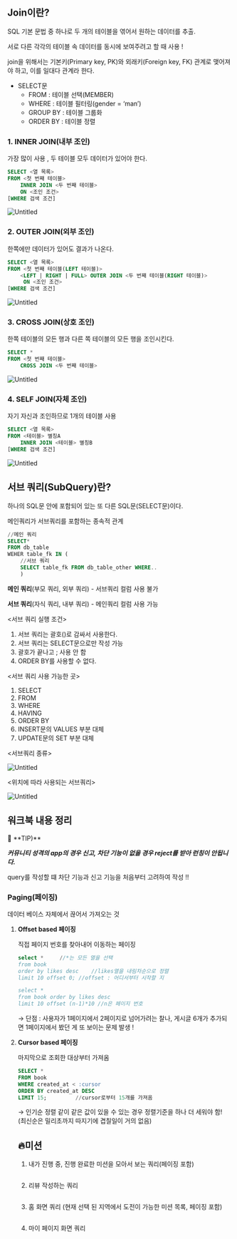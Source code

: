 ## Join이란?

SQL 기본 문법 중 하나로 두 개의 테이블을 엮어서 원하는 데이터를 추출.

서로 다른 각각의 테이블 속 데이터를 동시에 보여주려고 할 때 사용 !

join을 위해서는 기본키(Primary key, PK)와 외래키(Foreign key, FK) 관계로 맺어져야 하고, 이를 일대다 관계라 한다.

- SELECT문
    - FROM : 테이블 선택(MEMBER)
    - WHERE : 테이블 필터링(gender = ‘man’)
    - GROUP BY : 테이블 그룹화
    - ORDER BY : 테이블 정렬

### 1. INNER JOIN(내부 조인)

가장 많이 사용 , 두 테이블 모두 데이터가 있어야 한다.

```sql
SELECT <열 목록>
FROM <첫 번째 테이블>
    INNER JOIN <두 번째 테이블>
    ON <조인 조건>
[WHERE 검색 조건]
```

![Untitled](https://prod-files-secure.s3.us-west-2.amazonaws.com/f1912130-0409-4e90-a90f-6091ae253e73/d66bcd37-0d33-40e0-a948-c1f44ec8629f/Untitled.png)

### 2. OUTER JOIN(외부 조인)

한쪽에만 데이터가 있어도 결과가 나온다.

```sql
SELECT <열 목록>
FROM <첫 번째 테이블(LEFT 테이블)>
    <LEFT | RIGHT | FULL> OUTER JOIN <두 번째 테이블(RIGHT 테이블)>
     ON <조인 조건>
[WHERE 검색 조건]
```

![Untitled](https://prod-files-secure.s3.us-west-2.amazonaws.com/f1912130-0409-4e90-a90f-6091ae253e73/84b5e728-cc9f-4065-8454-7c057c002e9c/Untitled.png)

### 3. CROSS JOIN(상호 조인)

한쪽 테이블의 모든 행과 다른 쪽 테이블의 모든 행을 조인시킨다.

```sql
SELECT *
FROM <첫 번째 테이블>
    CROSS JOIN <두 번째 테이블>
```

![Untitled](https://prod-files-secure.s3.us-west-2.amazonaws.com/f1912130-0409-4e90-a90f-6091ae253e73/3e204a93-b350-47d1-81b7-1e303ea7cf43/Untitled.png)

### 4. SELF JOIN(자체 조인)

자기 자신과 조인하므로 1개의 테이블 사용

```sql
SELECT <열 목록>
FROM <테이블> 별칭A
    INNER JOIN <테이블> 별칭B
[WHERE 검색 조건]
```

![Untitled](https://prod-files-secure.s3.us-west-2.amazonaws.com/f1912130-0409-4e90-a90f-6091ae253e73/cc350e70-9365-4a7e-93dc-6ba3540804ec/Untitled.png)

## 서브 쿼리(SubQuery)란?

하나의 SQL문 안에 포함되어 있는 또 다른 SQL문(SELECT문)이다.

메인쿼리가 서브쿼리를 포함하는 종속적 관계

```sql
//메인 쿼리
SELECT*
FROM db_table
WEHER table_fk IN (
	//서브 쿼리
	SELECT table_fk FROM db_table_other WHERE..
	)
```

**메인 쿼리**(부모 쿼리, 외부 쿼리) - 서브쿼리 컬럼 사용 불가

**서브 쿼리**(자식 쿼리, 내부 쿼리) - 메인쿼리 컬럼 사용 가능

<서브 쿼리 실행 조건>

1. 서브 쿼리는 괄호()로 감싸서 사용한다.
2. 서브 쿼리는 SELECT문으로만 작성 가능
3. 괄호가 끝나고 ; 사용 안 함
4. ORDER BY를 사용할 수 없다.

<서브 쿼리 사용 가능한 곳>

1. SELECT
2. FROM
3. WHERE
4. HAVING
5. ORDER BY
6. INSERT문의 VALUES 부분 대체
7. UPDATE문의 SET 부분 대체

<서브쿼리 종류>

![Untitled](https://prod-files-secure.s3.us-west-2.amazonaws.com/f1912130-0409-4e90-a90f-6091ae253e73/f6d0f2a7-4a22-4b1e-a5ff-200599919429/Untitled.png)

<위치에 따라 사용되는 서브쿼리>

![Untitled](https://prod-files-secure.s3.us-west-2.amazonaws.com/f1912130-0409-4e90-a90f-6091ae253e73/e46c0e25-4664-420c-8901-f45feb53d136/Untitled.png)

## 워크북 내용 정리

<aside>
🌟 **TIP)**

***커뮤니티 성격의 app의 경우 신고, 차단 기능이 없을 경우 reject를 받아 런칭이 안됩니다.***

</aside>

query를 작성할 떄 차단 기능과 신고 기능을 처음부터 고려하여 작성 !!

### Paging(페이징)

데이터 베이스 자체에서 끊어서 가져오는 것

1. **Offset based 페이징**

   직접 페이지 번호를 찾아내어 이동하는 페이징

    ```sql
    select *     //*는 모든 열을 선택
    from book
    order by likes desc    //likes열을 내림차순으로 정렬
    limit 10 offset 0; //offset : 어디서부터 시작할 지
    
    select *
    from book order by likes desc
    limit 10 offset (n-1)*10 //n은 페이지 번호
    ```

   → 단점 : 사용자가 1페이지에서 2페이지로 넘어가려는 찰나, 게시글 6개가 추가되면 1페이지에서 봤던 게 또 보이는 문제 발생 !

2. **Cursor based 페이징**

   마지막으로 조회한 대상부터 가져옴

    ```sql
    SELECT *
    FROM book
    WHERE created_at < :cursor
    ORDER BY created_at DESC
    LIMIT 15;         //cursor로부터 15개를 가져옴
    ```

   → 인기순 정렬 같이 같은 값이 있을 수 있는 경우 정렬기준을 하나 더 세워야 함! (최신순은 밀리초까지 따지기에 겹칠일이 거의 없음)

   ## 🔥미션

    1. 내가 진행 중, 진행 완료한 미션을 모아서 보는 쿼리(페이징 포함)

        ```sql
        
        ```

    2. 리뷰 작성하는 쿼리

        ```sql
        
        ```

    3. 홈 화면 쿼리 (현재 선택 된 지역에서 도전이 가능한 미션 목록, 페이징 포함)

        ```sql
        
        ```

    4. 마이 페이지 화면 쿼리